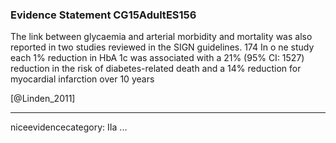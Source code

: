 ### Evidence Statement CG15AdultES156
The link between glycaemia and arterial morbidity and mortality was also reported in two studies reviewed in the SIGN guidelines. 174 In o ne study each 1% reduction in HbA 1c was associated with a 21% (95% CI: 1527) reduction in the risk of diabetes-related death and a 14% reduction for myocardial infarction over 10 years

[@Linden_2011]

---
niceevidencecategory: IIa
...


